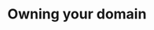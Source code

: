 ---
title: Owning your domain
excerpt: "Why having a personal domain matters and what's involved getting one."
categories: browse
tags: [Your identity on the web,Sub,Owning your domain]
primary_tag: Your identity on the web
secondary_tag: Owning your domain
comments: false
share: true
identifier: your-identity-on-the-web

---